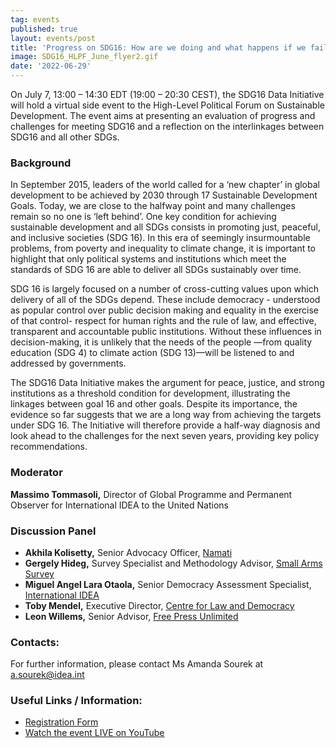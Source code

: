 ```yaml
---
tag: events
published: true
layout: events/post
title: 'Progress on SDG16: How are we doing and what happens if we fail?'
image: SDG16_HLPF_June_flyer2.gif
date: '2022-06-29'
---
```

On July 7, 13:00 – 14:30 EDT (19:00 – 20:30 CEST), the SDG16 Data Initiative will hold a virtual side event to the High-Level Political Forum on Sustainable Development. The event aims at presenting an evaluation of progress and challenges for meeting SDG16 and a reflection on the interlinkages between SDG16 and all other SDGs.

### Background
In September 2015, leaders of the world called for a ‘new chapter’ in global development to be achieved by 2030 through 17 Sustainable Development Goals. Today, we are close to the halfway point and many challenges remain so no one is ‘left behind’. One key condition for achieving sustainable development and all SDGs consists in promoting just, peaceful, and inclusive societies (SDG 16).  In this era of seemingly insurmountable problems, from poverty and inequality to climate change, it is important to highlight that only political systems and institutions which meet the standards of SDG 16 are able to deliver all SDGs sustainably over time.

SDG 16 is largely focused on a number of cross-cutting values upon which delivery of all of the SDGs depend. These include democracy - understood as popular control over public decision making and equality in the exercise of that control- respect for human rights and the rule of law, and effective, transparent and accountable public institutions. Without these influences in decision-making, it is unlikely that the needs of the people —from quality education (SDG 4) to climate action (SDG 13)—will be listened to and addressed by governments. 

The SDG16 Data Initiative makes the argument for peace, justice, and strong institutions as a threshold condition for development, illustrating the linkages between goal 16 and other goals. Despite its importance, the evidence so far suggests that we are a long way from achieving the targets under SDG 16. The Initiative will therefore provide a half-way diagnosis and look ahead to the challenges for the next seven years, providing key policy recommendations.


### Moderator
**Massimo Tommasoli,** Director of Global Programme and Permanent Observer for International IDEA to the United Nations

### Discussion Panel
- **Akhila Kolisetty,** Senior Advocacy Officer, [Namati](https://namati.org/)
- **Gergely Hideg,** Survey Specialist and Methodology Advisor, [Small Arms Survey](http://www.smallarmssurvey.org/)
- **Miguel Angel Lara Otaola,** Senior Democracy Assessment Specialist, [International IDEA](https://www.idea.int/)
- **Toby Mendel,** Executive Director, [Centre for Law and Democracy](https://www.law-democracy.org/live/)
- **Leon Willems,** Senior Advisor, [Free Press Unlimited](https://www.freepressunlimited.org/en)

### Contacts: 
For further information, please contact Ms Amanda Sourek at a.sourek@idea.int

### Useful Links / Information:
- [Registration Form](https://idea.webex.com/mw3300/mywebex/default.do?nomenu=true&siteurl=idea&service=6&rnd=0.25881439287107455&main_url=https%3A%2F%2Fidea.webex.com%2Fec3300%2Feventcenter%2Fevent%2FeventAction.do%3FtheAction%3Ddetail%26%26%26EMK%3D4832534b00000005c5a1b26a7aa202fe6ffa03a5efac12cb2af4d22de3a1b0aa19cbbecc0d49b0f4%26siteurl%3Didea%26confViewID%3D231433224694179222%26encryptTicket%3DSDJTSwAAAAUvXQ7bTZ3Jt8HzZPTwMCQYuGgRFLu_gEi3sReToA_qVQ2%26)
- [Watch the event LIVE on YouTube](https://www.youtube.com/watch?v=rAHSmKISvV0)

